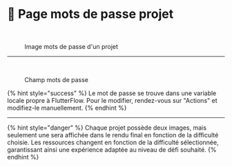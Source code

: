 # 🔑 Page mots de passe projet

<figure><img src="../../../../../../../../../.gitbook/assets/Capture d’écran 2024-06-28 à 14.28.05.png" alt="" width="353"><figcaption><p>Image mots de passe d'un projet</p></figcaption></figure>

***

<figure><img src="../../../../../../../../../.gitbook/assets/Capture d’écran 2024-06-28 à 14.29.50.png" alt=""><figcaption><p>Champ mots de passe</p></figcaption></figure>

{% hint style="success" %}
Le mot de passe se trouve dans une variable locale propre à FlutterFlow. Pour le modifier, rendez-vous sur "Actions" et modifiez-le manuellement.
{% endhint %}

***

{% hint style="danger" %}
Chaque projet possède deux images, mais seulement une sera affichée dans le rendu final en fonction de la difficulté choisie. Les ressources changent en fonction de la difficulté sélectionnée, garantissant ainsi une expérience adaptée au niveau de défi souhaité.
{% endhint %}
